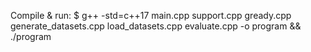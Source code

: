 Compile & run: 
$ 
g++ -std=c++17 main.cpp support.cpp gready.cpp generate_datasets.cpp load_datasets.cpp evaluate.cpp -o program && ./program
